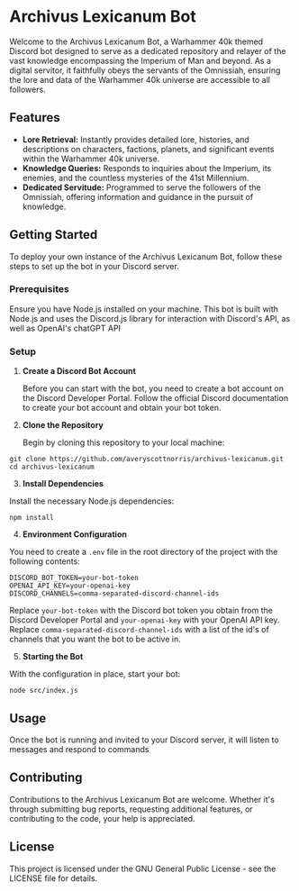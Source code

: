 # Archivus Lexicanum Bot

Welcome to the Archivus Lexicanum Bot, a Warhammer 40k themed Discord bot designed to serve as a dedicated repository and relayer of the vast knowledge encompassing the Imperium of Man and beyond. As a digital servitor, it faithfully obeys the servants of the Omnissiah, ensuring the lore and data of the Warhammer 40k universe are accessible to all followers.

## Features

- **Lore Retrieval:** Instantly provides detailed lore, histories, and descriptions on characters, factions, planets, and significant events within the Warhammer 40k universe.
- **Knowledge Queries:** Responds to inquiries about the Imperium, its enemies, and the countless mysteries of the 41st Millennium.
- **Dedicated Servitude:** Programmed to serve the followers of the Omnissiah, offering information and guidance in the pursuit of knowledge.

## Getting Started

To deploy your own instance of the Archivus Lexicanum Bot, follow these steps to set up the bot in your Discord server.

### Prerequisites

Ensure you have Node.js installed on your machine. This bot is built with Node.js and uses the Discord.js library for interaction with Discord's API, as well as OpenAI's chatGPT API

### Setup

1. **Create a Discord Bot Account**

   Before you can start with the bot, you need to create a bot account on the Discord Developer Portal. Follow the official Discord documentation to create your bot account and obtain your bot token.
   <br>

2. **Clone the Repository**

   Begin by cloning this repository to your local machine:

```
git clone https://github.com/averyscottnorris/archivus-lexicanum.git
cd archivus-lexicanum
```

3. **Install Dependencies**

Install the necessary Node.js dependencies:

```
npm install
```

4. **Environment Configuration**

You need to create a `.env` file in the root directory of the project with the following contents:
```
DISCORD_BOT_TOKEN=your-bot-token
OPENAI_API_KEY=your-openai-key
DISCORD_CHANNELS=comma-separated-discord-channel-ids
```

Replace `your-bot-token` with the Discord bot token you obtain from the Discord Developer Portal and `your-openai-key` with your OpenAI API key.  Replace `comma-separated-discord-channel-ids` with a list of the id's of channels that you want the bot to be active in.

5. **Starting the Bot**

With the configuration in place, start your bot:

```
node src/index.js
```

## Usage

Once the bot is running and invited to your Discord server, it will listen to messages and respond to commands

## Contributing

Contributions to the Archivus Lexicanum Bot are welcome. Whether it's through submitting bug reports, requesting additional features, or contributing to the code, your help is appreciated.

## License

This project is licensed under the GNU General Public License - see the LICENSE file for details.
